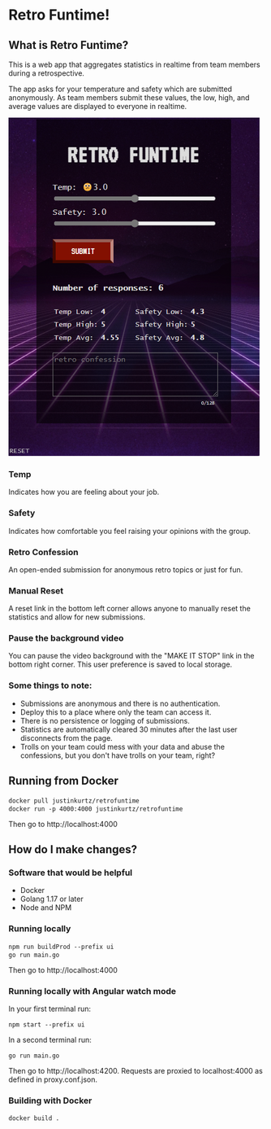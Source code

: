 # Retro Funtime!

## What is Retro Funtime?
This is a web app that aggregates statistics in realtime from team members during a retrospective.

The app asks for your temperature and safety which are submitted anonymously.
As team members submit these values, the low, high, and average values are displayed to everyone in realtime.

![Alt text](/screenshots/2022-02-22.png?raw=true "Retro Funtime Screenshot")

### Temp
Indicates how you are feeling about your job.

### Safety
Indicates how comfortable you feel raising your opinions with the group.

### Retro Confession
An open-ended submission for anonymous retro topics or just for fun.

### Manual Reset
A reset link in the bottom left corner allows anyone to manually reset the statistics and allow for new submissions.

### Pause the background video
You can pause the video background with the "MAKE IT STOP" link in the bottom right corner. This user preference is saved to local storage.

### Some things to note:

- Submissions are anonymous and there is no authentication.
- Deploy this to a place where only the team can access it.
- There is no persistence or logging of submissions.
- Statistics are automatically cleared 30 minutes after the last user disconnects from the page.
- Trolls on your team could mess with your data and abuse the confessions, but you don't have trolls on your team, right?

## Running from Docker

    docker pull justinkurtz/retrofuntime
    docker run -p 4000:4000 justinkurtz/retrofuntime

Then go to http://localhost:4000

## How do I make changes?

### Software that would be helpful
- Docker
- Golang 1.17 or later
- Node and NPM

### Running locally

    npm run buildProd --prefix ui
    go run main.go

Then go to http://localhost:4000

### Running locally with Angular watch mode

In your first terminal run:

    npm start --prefix ui

In a second terminal run:
    
    go run main.go

Then go to http://localhost:4200. Requests are proxied to localhost:4000 as defined in proxy.conf.json.

### Building with Docker

    docker build .
